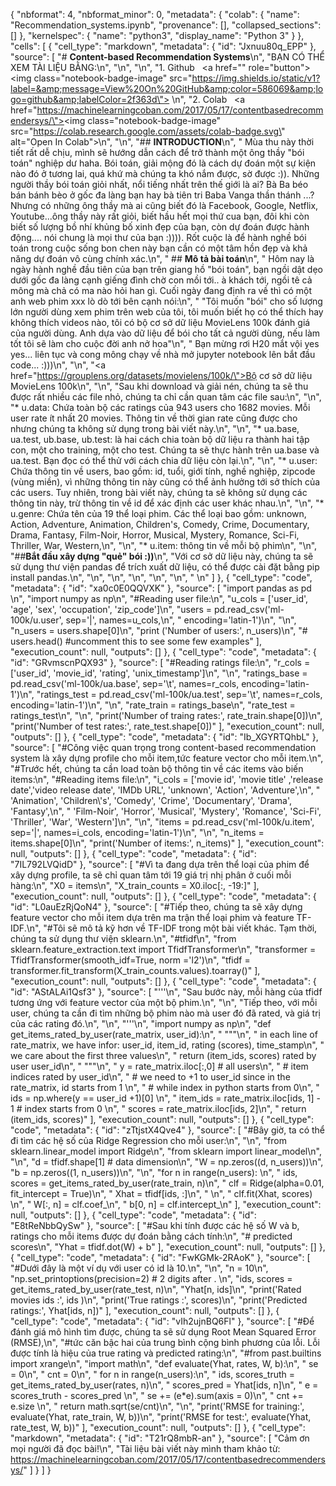 {
  "nbformat": 4,
  "nbformat_minor": 0,
  "metadata": {
    "colab": {
      "name": "Recommendation_systems.ipynb",
      "provenance": [],
      "collapsed_sections": []
    },
    "kernelspec": {
      "name": "python3",
      "display_name": "Python 3"
    }
  },
  "cells": [
    {
      "cell_type": "markdown",
      "metadata": {
        "id": "Jxnuu80q_EPP"
      },
      "source": [
        "# **Content-based Recommendation Systems**\n",
        "BẠN CÓ THỂ XEM TÀI LIỆU BẰNG:\n",
        "\n",
        "\n",
        "1.   Github  &nbsp; <a href=\"\" role=\"button\"><img class=\"notebook-badge-image\" src=\"https://img.shields.io/static/v1?label=&amp;message=View%20On%20GitHub&amp;color=586069&amp;logo=github&amp;labelColor=2f363d\"></a>&nbsp;\n",
        "2.   Colab &nbsp; <a href=\"https://machinelearningcoban.com/2017/05/17/contentbasedrecommendersys/\"><img class=\"notebook-badge-image\" src=\"https://colab.research.google.com/assets/colab-badge.svg\" alt=\"Open In Colab\"></a>\n",
        "\n",
        "## **INTRODUCTION**\n",
        " Mùa thu này thời tiết rất dễ chịu, mình sẽ hướng dẫn cách để trở thành một ông thầy \"bói toán\" nghiệp dư haha. Bói toán, giải mộng đó là cách dự đoán một sự kiện nào đó ở tương lai, quá khứ mà chúng ta khó nắm được, sờ được :)). Những người thầy bói toán giỏi nhất, nổi tiếng nhất trên thế giới là ai? Bà Ba béo bán bánh bèo ở gốc đa làng bạn hay bà tiên tri Baba Vanga thần thánh ...? Nhưng có những ông thầy mà ai cũng biết đó là Facebook, Google, Netflix, Youtube...ông thầy này rất giỏi, biết hầu hết mọi thứ cua bạn, đôi khi còn biết số lượng bồ nhí khủng bố xinh đẹp của bạn, còn dự đoán được hành động.... nói chung là mọi thư của bạn :)))). Rốt cuộc là để hành nghề bói toán trong cuộc sống bon chen này bạn cần có một tâm hồn đẹp và khả năng dự đoán vô cùng chính xác.\n",
        " ## **Mô tả bài toán**\n",
        " Hôm nay là ngày hành nghề đầu tiên của bạn trên giang hồ \"bói toán\", bạn ngồi dật dẹo dưới gốc đa làng cạnh giếng đình chờ con mồi tới.. à khách tới, ngồi tê cả mông mà chả có ma nào hỏi han gì. Cuối ngày đang định ra về thì có một anh web phim xxx lò dò tới bên cạnh nói:\n",
        " \"Tôi muốn \"bói\" cho số lượng lớn người dùng xem phim trên web của tôi, tôi muốn biết họ có thể thích hay không thích videos nào, tôi có bộ cơ sở dữ liệu MovieLens 100k đánh giá của người dùng. Anh dựa vào dữ liệu để bói cho tất cả người dùng, nếu làm tốt tôi sẽ làm cho cuộc đời anh nở hoa\"\n",
        " Bạn mừng rơi H20 mắt vội yes yes... liên tục và cong mông chạy về nhà mở jupyter notebook lên bắt đầu code... :)))\n",
        "\n",
        "<a href=\"https://grouplens.org/datasets/movielens/100k/\">Bộ cơ sở dữ liệu MovieLens 100k</a>\n",
        "\n",
        "Sau khi download và giải nén, chúng ta sẽ thu được rất nhiều các file nhỏ, chúng ta chỉ cần quan tâm các file sau:\n",
        "\n",
        "* u.data: Chứa toàn bộ các ratings của 943 users cho 1682 movies. Mỗi user rate ít nhất 20 movies. Thông tin về thời gian rate cũng được cho nhưng chúng ta không sử dụng trong bài viết này.\n",
        "\n",
        "* ua.base, ua.test, ub.base, ub.test: là hai cách chia toàn bộ dữ liệu ra thành hai tập con, một cho training, một cho test. Chúng ta sẽ thực hành trên ua.base và ua.test. Bạn đọc có thể thử với cách chia dữ liệu còn lại.\n",
        "\n",
        "* u.user: Chứa thông tin về users, bao gồm: id, tuổi, giới tính, nghề nghiệp, zipcode (vùng miền), vì những thông tin này cũng có thể ảnh hưởng tới sở thích của các users. Tuy nhiên, trong bài viết này, chúng ta sẽ không sử dụng các thông tin này, trừ thông tin về id để xác định các user khác nhau.\n",
        "\n",
        "* u.genre: Chứa tên của 19 thể loại phim. Các thể loại bao gồm: unknown, Action, Adventure, Animation, Children's, Comedy, Crime, Documentary, Drama, Fantasy, Film-Noir, Horror, Musical, Mystery, Romance, Sci-Fi, Thriller, War, Western,\n",
        "\n",
        "* u.item: thông tin về mỗi bộ phim\n",
        "\n",
        "##**Bắt đầu xây dựng \"quẻ\" bói :))**\n",
        "Với cơ sở dữ liệu này, chúng ta sẽ sử dụng thư viện pandas để trích xuất dữ liệu, có thể được cài đặt bằng pip install pandas.\n",
        "\n",
        "\n",
        "\n",
        "\n",
        "\n",
        " \n"
      ]
    },
    {
      "cell_type": "code",
      "metadata": {
        "id": "xa0c0E0QQVXK"
      },
      "source": [
        "import pandas as pd \n",
        "import numpy as np\n",
        "#Reading user file:\n",
        "u_cols =  ['user_id', 'age', 'sex', 'occupation', 'zip_code']\n",
        "users = pd.read_csv('ml-100k/u.user', sep='|', names=u_cols,\n",
        " encoding='latin-1')\n",
        "\n",
        "n_users = users.shape[0]\n",
        "print ('Number of users:', n_users)\n",
        "# users.head() #uncomment this to see some few examples"
      ],
      "execution_count": null,
      "outputs": []
    },
    {
      "cell_type": "code",
      "metadata": {
        "id": "GRvmscnPQX93"
      },
      "source": [
        "#Reading ratings file:\n",
        "r_cols = ['user_id', 'movie_id', 'rating', 'unix_timestamp']\n",
        "\n",
        "ratings_base = pd.read_csv('ml-100k/ua.base', sep='\\t', names=r_cols, encoding='latin-1')\n",
        "ratings_test = pd.read_csv('ml-100k/ua.test', sep='\\t', names=r_cols, encoding='latin-1')\n",
        "\n",
        "rate_train = ratings_base\n",
        "rate_test = ratings_test\n",
        "\n",
        "print('Number of traing rates:', rate_train.shape[0])\n",
        "print('Number of test rates:', rate_test.shape[0])"
      ],
      "execution_count": null,
      "outputs": []
    },
    {
      "cell_type": "code",
      "metadata": {
        "id": "Ib_XGYRTQhbL"
      },
      "source": [
        "#Công việc quan trọng trong content-based recommendation system là xây dựng profile cho mỗi item,tức feature vector cho mỗi item.\n",
        "#Trước hết, chúng ta cần load toàn bộ thông tin về các items vào biến items:\n",
        "#Reading items file:\n",
        "i_cols = ['movie id', 'movie title' ,'release date','video release date', 'IMDb URL', 'unknown', 'Action', 'Adventure',\n",
        " 'Animation', 'Children\\'s', 'Comedy', 'Crime', 'Documentary', 'Drama', 'Fantasy',\n",
        " 'Film-Noir', 'Horror', 'Musical', 'Mystery', 'Romance', 'Sci-Fi', 'Thriller', 'War', 'Western']\n",
        "\n",
        "items = pd.read_csv('ml-100k/u.item', sep='|', names=i_cols, encoding='latin-1')\n",
        "\n",
        "n_items = items.shape[0]\n",
        "print('Number of items:', n_items)"
      ],
      "execution_count": null,
      "outputs": []
    },
    {
      "cell_type": "code",
      "metadata": {
        "id": "7IL792LVQidD"
      },
      "source": [
        "#Vì ta đang dựa trên thể loại của phim để xây dựng profile, ta sẽ chỉ quan tâm tới 19 giá trị nhị phân ở cuối mỗi hàng:\n",
        "X0 = items\n",
        "X_train_counts = X0.iloc[:, -19:]"
      ],
      "execution_count": null,
      "outputs": []
    },
    {
      "cell_type": "code",
      "metadata": {
        "id": "L0auEzRjQoN4"
      },
      "source": [
        "#Tiếp theo, chúng ta sẽ xây dựng feature vector cho mỗi item dựa trên ma trận thể loại phim và feature TF-IDF.\n",
        "#Tôi sẽ mô tả kỹ hơn về TF-IDF trong một bài viết khác. Tạm thời, chúng ta sử dụng thư viện sklearn.\n",
        "#tfidf\n",
        "from sklearn.feature_extraction.text import TfidfTransformer\n",
        "transformer = TfidfTransformer(smooth_idf=True, norm ='l2')\n",
        "tfidf = transformer.fit_transform(X_train_counts.values).toarray()"
      ],
      "execution_count": null,
      "outputs": []
    },
    {
      "cell_type": "code",
      "metadata": {
        "id": "AStALAi1Qsf3"
      },
      "source": [
        "'''\n",
        "Sau bước này, mỗi hàng của tfidf tương ứng với feature vector của một bộ phim.\n",
        "\n",
        "Tiếp theo, với mỗi user, chúng ta cần đi tìm những bộ phim nào mà user đó đã rated, và giá trị của các rating đó.\n",
        "\n",
        "'''\n",
        "import numpy as np\n",
        "def get_items_rated_by_user(rate_matrix, user_id):\n",
        "    \"\"\"\n",
        "    in each line of rate_matrix, we have infor: user_id, item_id, rating (scores), time_stamp\n",
        "    we care about the first three values\n",
        "    return (item_ids, scores) rated by user user_id\n",
        "    \"\"\"\n",
        "    y = rate_matrix.iloc[:,0] # all users\n",
        "    # item indices rated by user_id\n",
        "    # we need to +1 to user_id since in the rate_matrix, id starts from 1 \n",
        "    # while index in python starts from 0\n",
        "    ids = np.where(y == user_id +1)[0] \n",
        "    item_ids = rate_matrix.iloc[ids, 1] - 1 # index starts from 0 \n",
        "    scores = rate_matrix.iloc[ids, 2]\n",
        "    return (item_ids, scores)"
      ],
      "execution_count": null,
      "outputs": []
    },
    {
      "cell_type": "code",
      "metadata": {
        "id": "zTtjstX4Qve4"
      },
      "source": [
        "#Bây giờ, ta có thể đi tìm các hệ số của Ridge Regression cho mỗi user:\n",
        "\n",
        "from sklearn.linear_model import Ridge\n",
        "from sklearn import linear_model\n",
        "\n",
        "d = tfidf.shape[1] # data dimension\n",
        "W = np.zeros((d, n_users))\n",
        "b = np.zeros((1, n_users))\n",
        "\n",
        "for n in range(n_users):    \n",
        "    ids, scores = get_items_rated_by_user(rate_train, n)\n",
        "    clf = Ridge(alpha=0.01, fit_intercept  = True)\n",
        "    Xhat = tfidf[ids, :]\n",
        "    \n",
        "    clf.fit(Xhat, scores) \n",
        "    W[:, n] = clf.coef_\n",
        "    b[0, n] = clf.intercept_\n"
      ],
      "execution_count": null,
      "outputs": []
    },
    {
      "cell_type": "code",
      "metadata": {
        "id": "E8tReNbbQySw"
      },
      "source": [
        "#Sau khi tính được các hệ số W và b, ratings cho mỗi items được dự đoán bằng cách tính:\n",
        "# predicted scores\n",
        "Yhat = tfidf.dot(W) + b"
      ],
      "execution_count": null,
      "outputs": []
    },
    {
      "cell_type": "code",
      "metadata": {
        "id": "FwKGMk-2RAoK"
      },
      "source": [
        "#Dưới đây là một ví dụ với user có id là 10.\n",
        "\n",
        "n = 10\n",
        "np.set_printoptions(precision=2) # 2 digits after . \n",
        "ids, scores = get_items_rated_by_user(rate_test, n)\n",
        "Yhat[n, ids]\n",
        "print('Rated movies ids :', ids )\n",
        "print('True ratings     :', scores)\n",
        "print('Predicted ratings:', Yhat[ids, n])"
      ],
      "execution_count": null,
      "outputs": []
    },
    {
      "cell_type": "code",
      "metadata": {
        "id": "vIh2ujnBQ6Fl"
      },
      "source": [
        "#Để đánh giá mô hình tìm được, chúng ta sẽ sử dụng Root Mean Squared Error (RMSE),\n",
        "#tức căn bậc hai của trung bình cộng bình phương của lỗi. Lỗi được tính là hiệu của true rating và predicted rating:\n",
        "#from past.builtins import xrange\n",
        "import math\n",
        "def evaluate(Yhat, rates, W, b):\n",
        "    se = 0\n",
        "    cnt = 0\n",
        "    for n in range(n_users):\n",
        "        ids, scores_truth = get_items_rated_by_user(rates, n)\n",
        "        scores_pred = Yhat[ids, n]\n",
        "        e = scores_truth - scores_pred \n",
        "        se += (e*e).sum(axis = 0)\n",
        "        cnt += e.size \n",
        "    return math.sqrt(se/cnt)\n",
        "\n",
        "print('RMSE for training:', evaluate(Yhat, rate_train, W, b))\n",
        "print('RMSE for test:', evaluate(Yhat, rate_test, W, b))"
      ],
      "execution_count": null,
      "outputs": []
    },
    {
      "cell_type": "markdown",
      "metadata": {
        "id": "T21rQ8mbR-an"
      },
      "source": [
        "Cảm ơn mọi người đã đọc bài!\n",
        "Tài liệu bài viết này mình tham khảo từ: https://machinelearningcoban.com/2017/05/17/contentbasedrecommendersys/"
      ]
    }
  ]
}
